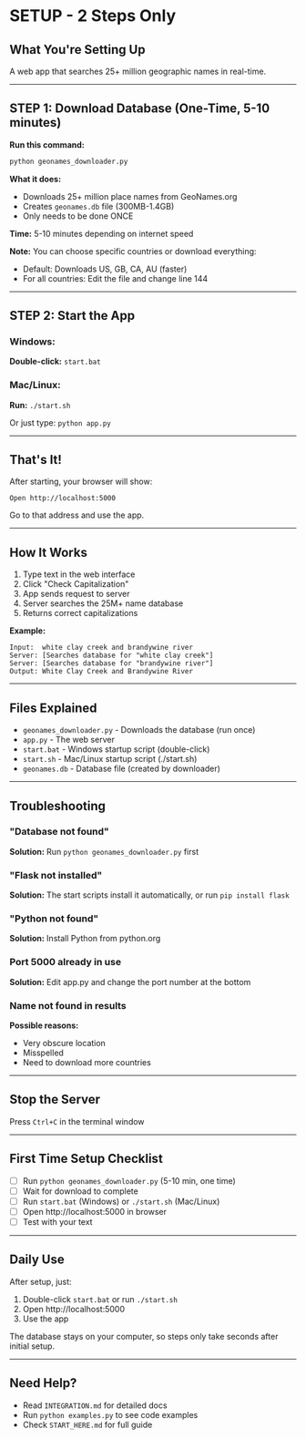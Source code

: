 # SETUP - 2 Steps Only

## What You're Setting Up

A web app that searches 25+ million geographic names in real-time.

---

## STEP 1: Download Database (One-Time, 5-10 minutes)

**Run this command:**

```bash
python geonames_downloader.py
```

**What it does:**
- Downloads 25+ million place names from GeoNames.org
- Creates `geonames.db` file (300MB-1.4GB)
- Only needs to be done ONCE

**Time:** 5-10 minutes depending on internet speed

**Note:** You can choose specific countries or download everything:
- Default: Downloads US, GB, CA, AU (faster)
- For all countries: Edit the file and change line 144

---

## STEP 2: Start the App

### Windows:
**Double-click:** `start.bat`

### Mac/Linux:
**Run:** `./start.sh`

Or just type: `python app.py`

---

## That's It!

After starting, your browser will show:
```
Open http://localhost:5000
```

Go to that address and use the app.

---

## How It Works

1. Type text in the web interface
2. Click "Check Capitalization"
3. App sends request to server
4. Server searches the 25M+ name database
5. Returns correct capitalizations

**Example:**
```
Input:  white clay creek and brandywine river
Server: [Searches database for "white clay creek"]
Server: [Searches database for "brandywine river"]
Output: White Clay Creek and Brandywine River
```

---

## Files Explained

- `geonames_downloader.py` - Downloads the database (run once)
- `app.py` - The web server
- `start.bat` - Windows startup script (double-click)
- `start.sh` - Mac/Linux startup script (./start.sh)
- `geonames.db` - Database file (created by downloader)

---

## Troubleshooting

### "Database not found"
**Solution:** Run `python geonames_downloader.py` first

### "Flask not installed"
**Solution:** The start scripts install it automatically, or run `pip install flask`

### "Python not found"
**Solution:** Install Python from python.org

### Port 5000 already in use
**Solution:** Edit app.py and change the port number at the bottom

### Name not found in results
**Possible reasons:**
- Very obscure location
- Misspelled
- Need to download more countries

---

## Stop the Server

Press `Ctrl+C` in the terminal window

---

## First Time Setup Checklist

- [ ] Run `python geonames_downloader.py` (5-10 min, one time)
- [ ] Wait for download to complete
- [ ] Run `start.bat` (Windows) or `./start.sh` (Mac/Linux)
- [ ] Open http://localhost:5000 in browser
- [ ] Test with your text

---

## Daily Use

After setup, just:
1. Double-click `start.bat` or run `./start.sh`
2. Open http://localhost:5000
3. Use the app

The database stays on your computer, so steps only take seconds after initial setup.

---

## Need Help?

- Read `INTEGRATION.md` for detailed docs
- Run `python examples.py` to see code examples
- Check `START_HERE.md` for full guide
